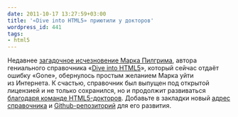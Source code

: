 ```yaml
---
date: 2011-10-17 13:27:59+03:00
title: '«Dive into HTML5» приютили у докторов'
wordpress_id: 441
tags:
- html5
---
```


Недавнее [загадочное исчезновение Марка Пилгрима][1], автора гениального справочника «[Dive into HTML5][2]», который сейчас отдаёт ошибку «Gone», обернулось простым желанием Марка уйти из Интернета. К счастью, справочник был выпущен под открытой лицензией и не только сохранился, но и продолжит развиваться [благодаря команде HTML5-докторов][3]. Добавьте в закладки новый [адрес справочника][4] и [Github-репозиторий][5] для его развития.

[1]: http://meyerweb.com/eric/thoughts/2011/10/04/searching-for-mark-pilgrim/
[2]: http://diveintohtml5.org/
[3]: http://html5doctor.com/dive-into-html5-doctor/
[4]: http://diveinto.html5doctor.com/
[5]: https://github.com/html5doctor/diveintohtml5
